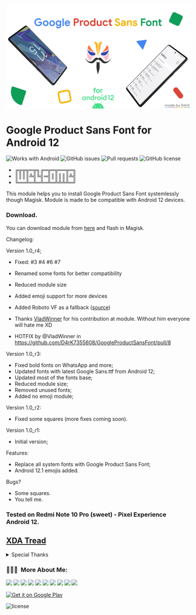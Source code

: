 <p align="center">
<img src="banner.png" width="800">
</p>

# Google Product Sans Font for Android 12

![Works with Android](https://img.shields.io/badge/Works%20with-Android-blue)
![GitHub issues](https://img.shields.io/github/issues/D4rK7355608/GoogleProductSansFont)
![Pull requests](https://img.shields.io/github/issues-pr/D4rK7355608/GoogleProductSansFont?label=Pull%20requests)
![GitHub license](https://img.shields.io/github/license/D4rK7355608/GoogleProductSansFont?label=License)

- ╔╦╦╦═╦╗╔═╦═╦══╦═╗
- ║║║║╩╣╚╣═╣║║║║║╩╣
- ╚══╩═╩═╩═╩═╩╩╩╩═╝

This module helps you to install Google Product Sans Font systemlessly though Magisk. Module is made to be compatible with Android 12 devices.

### Download.
You can download module from [here](https://github.com/D4rK7355608/GoogleProductSansFont/releases) and flash in Magisk.

Changelog:

Version 1.0_r4;
- Fixed:
 #3 
 #4 
 #6 
 #7 
- Renamed some fonts for better compatibility
- Reduced module size
- Added emoji support for more devices
- Added Roboto VF as a fallback ([source](https://github.com/kdrag0n/inter-font-pack#compatibility))

- Thanks [VladWinner](https://github.com/VladWinner) for his contribution at module. Without him everyone will hate me XD

* HOTFIX by @VladWinner in https://github.com/D4rK7355608/GoogleProductSansFont/pull/8

Version 1.0_r3:
- Fixed bold fonts on WhatsApp and more;
- Updated fonts with latest Google Sans.ttf from Android 12;
- Updated most of the fonts base;
- Reduced module size;
- Removed unused fonts;
- Added no emoji module;

Version 1.0_r2:
- Fixed some squares (more fixes coming soon).

Version 1.0_r1:
- Initial version;


Features:
- Replace all system fonts with Google Product Sans Font;
- Android 12.1 emojis added.

Bugs?
- Some squares.
- You tell me.

### Tested on Redmi Note 10 Pro (sweet) - Pixel Experience Android 12.

## [XDA Tread](https://forum.xda-developers.com/t/magisk-module-google-product-sans-font-for-android-12.4366025/)

<details>
  <summary>Special Thanks</summary>

- Thanks [Looki75](https://github.com/Looki75) for [looki75productsansfont](https://github.com/Looki75/looki75productsansfont);
- Thanks [VladWinner](https://github.com/VladWinner) for his contribution at module.
  
</details>

### 👨🏻‍💻 &nbsp;More About Me:
<a href="mailto:d4rk7355608@gmail.com"><img src="https://img.shields.io/badge/-d4rk7355608@gmail.com-D14836?style=flat&logo=Gmail&logoColor=white"/></a>
<a href="https://developers.google.com/profile/u/D4rK7355608"><img src="https://img.shields.io/badge/-Android%20Developers-3DDC84?style=flat&logo=Android&logoColor=white"/></a>
<a href="https://www.deviantart.com/d4rk7355608"><img src="https://img.shields.io/badge/-d4rk7355608-05CC46?style=flat&logo=Deviantart&logoColor=white"/></a>
<a href="https://gamejolt.com/@D4rK_S-A-D"><img src="https://img.shields.io/badge/-D4rK7355608-307f70?style=flat&logo=Gamejolt&logoColor=white"/></a>
<a href="https://www.youtube.com/channel/UCLDi-rmSRry0pNL-oVvGJAw"><img src="https://img.shields.io/badge/-D4rK-FF0000?style=flat&logo=Youtube&logoColor=white"/></a>
<a href="https://www.youtube.com/channel/UCee5YBhGHVCF4JnQzoLFzVA"><img src="https://img.shields.io/badge/-Michael Tutorials-FF0000?style=flat&logo=Youtube&logoColor=white"/></a>
<a href="https://www.youtube.com/channel/UCgtHCg34rrDvdkjjjPW2jhQ"><img src="https://img.shields.io/badge/-Desene Animate-FF0000?style=flat&logo=Youtube&logoColor=white"/></a>
<a href="https://patreon.com/D4rK7355608"><img src="https://img.shields.io/endpoint.svg?url=https%3A%2F%2Fshieldsio-patreon.vercel.app%2Fapi%3Fusername%3DD4rK7355608%26type%3Dpatrons&style=flat"/></a>
<a href="https://www.paypal.me/d4rkmichaeltutorials"><img src="https://img.shields.io/badge/PayPal-white?style=flat&logo=PayPal"/></a>
<a href="https://twitter.com/D4rK7355608/"><img src="https://img.shields.io/twitter/follow/D4rK7355608?style=social"/></a>

[<img src="https://github.com/D4rK7355608/com.d4rk.cleaner/blob/master/img/badges/google_play_store.png"
alt="Get it on Google Play"
height="90">](https://play.google.com/store/apps/dev?id=5390214922640123642)

![license](https://imgur.com/QQlcEVT.png)
